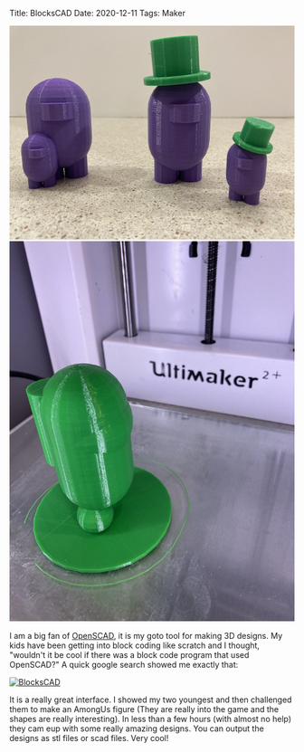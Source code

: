 Title: BlocksCAD
Date: 2020-12-11
Tags: Maker

![Picture with Part number](../images/Jack_AmongUs.jpg)
![Picture with Part number](../images/Ken_AmongUs.jpg)


I am a big fan of [OpenSCAD](http://www.openscad.org/), it is my goto tool for making 3D designs.  My kids have been getting into block coding like scratch and I thought, "wouldn't it be cool if there was a block code program that used OpenSCAD?" A quick google search showed me exactly that:

[![BlocksCAD](https://www.blockscad3d.com/themes/custom/blockscad/logo.svg)](https://www.blockscad3d.com/)

It is a really great interface. I showed my two youngest and then challenged them to make an AmongUs figure (They are really into the game and the shapes are really interesting).  In less than a few hours (with almost no help) they cam eup with some really amazing designs. You can output the designs as stl files or scad files. Very cool!





